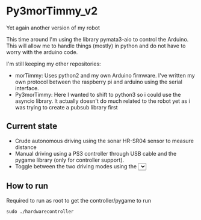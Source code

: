 # Py3morTimmy_v2
Yet again another version of my robot

This time around I'm using the library pymata3-aio to control the Arduino. This will allow me to handle things (mostly) in python and do not have to worry with the arduino code.

I'm still keeping my other repositories:
- morTimmy: Uses python2 and my own Arduino firmware. I've written my own protocol between the raspberry pi and arduino using the serial interface.
- Py3morTimmy: Here I wanted to shift to python3 so i could use the asyncio library. It actually doesn't do much related to the robot yet as i was trying to create a pubsub library first

## Current state
- Crude autonomous driving using the sonar HR-SR04 sensor to measure distance
- Manual driving using a PS3 controller through USB cable and the pygame library (only for controller support).
- Toggle between the two driving modes using the <SELECT> button on the PS3 controller

## How to run
Required to run as root to get the controller/pygame to run

    sudo ./hardwarecontroller
